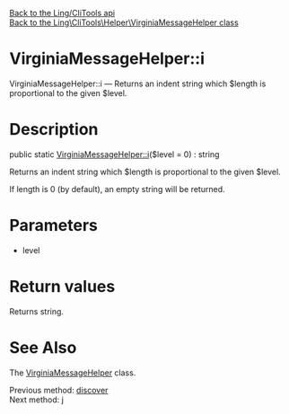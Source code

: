 [Back to the Ling/CliTools api](https://github.com/lingtalfi/CliTools/blob/master/doc/api/Ling/CliTools.md)<br>
[Back to the Ling\CliTools\Helper\VirginiaMessageHelper class](https://github.com/lingtalfi/CliTools/blob/master/doc/api/Ling/CliTools/Helper/VirginiaMessageHelper.md)


VirginiaMessageHelper::i
================



VirginiaMessageHelper::i — Returns an indent string which $length is proportional to the given $level.




Description
================


public static [VirginiaMessageHelper::i](https://github.com/lingtalfi/CliTools/blob/master/doc/api/Ling/CliTools/Helper/VirginiaMessageHelper/i.md)($level = 0) : string




Returns an indent string which $length is proportional to the given $level.

If length is 0 (by default), an empty string will be returned.




Parameters
================


- level

    


Return values
================

Returns string.








See Also
================

The [VirginiaMessageHelper](https://github.com/lingtalfi/CliTools/blob/master/doc/api/Ling/CliTools/Helper/VirginiaMessageHelper.md) class.

Previous method: [discover](https://github.com/lingtalfi/CliTools/blob/master/doc/api/Ling/CliTools/Helper/VirginiaMessageHelper/discover.md)<br>Next method: [j](https://github.com/lingtalfi/CliTools/blob/master/doc/api/Ling/CliTools/Helper/VirginiaMessageHelper/j.md)<br>

